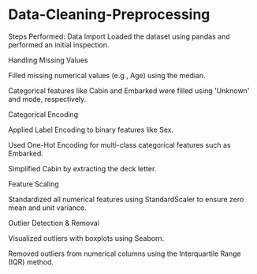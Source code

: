 # Data-Cleaning-Preprocessing
Steps Performed:
Data Import
Loaded the dataset using pandas and performed an initial inspection.

Handling Missing Values

Filled missing numerical values (e.g., Age) using the median.

Categorical features like Cabin and Embarked were filled using 'Unknown' and mode, respectively.

Categorical Encoding

Applied Label Encoding to binary features like Sex.

Used One-Hot Encoding for multi-class categorical features such as Embarked.

Simplified Cabin by extracting the deck letter.

Feature Scaling

Standardized all numerical features using StandardScaler to ensure zero mean and unit variance.

Outlier Detection & Removal

Visualized outliers with boxplots using Seaborn.

Removed outliers from numerical columns using the Interquartile Range (IQR) method.
